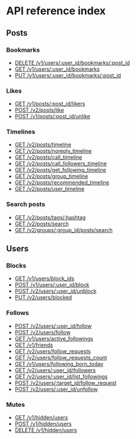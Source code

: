 <!-- 参考: https://developer.twitter.com/en/docs/api-reference-index -->

# API reference index

## Posts

### Bookmarks

- <a href="">DELETE /v1/users/:user_id/bookmarks/:post_id</a>
- <a href="">GET /v1/users/:user_id/bookmarks</a>
- <a href="">PUT /v1/users/:user_id/bookmarks/:post_id</a>

### Likes

- <a href="">GET /v1/posts/:post_id/likers</a>
- <a href="">POST /v2/posts/like</a>
- <a href="">POST /v1/posts/:post_id/unlike</a>

### Timelines

- <a href="">GET /v2/posts/timeline</a>
- <a href="">GET /v2/posts/noreply_timeline</a>
- <a href="">GET /v2/posts/call_timeline</a>
- <a href="">GET /v2/posts/call_followers_timeline</a>
- <a href="">GET /v2/posts/get_following_timeline</a>
- <a href="">GET /v2/posts/group_timeline</a>
- <a href="">GET /v2/posts/recommended_timeline</a>
- <a href="">GET /v2/posts/user_timeline</a>

### Search posts

- <a href="">GET /v2/posts/tags/:hashtag</a>
- <a href="">GET /v2/posts/search</a>
- <a href="">GET /v2/groups/:group_id/posts/search</a>

## Users

### Blocks

- <a href="">GET /v1/users/block_ids</a>
- <a href="">POST /v1/users/:user_id/block</a>
- <a href="">POST /v2/users/:user_id/unblock</a>
- <a href="">PUT /v2/users/blocked</a>

### Follows

- <a href="">POST /v2/users/:user_id/follow</a>
- <a href="">POST /v2/users/follow</a>
- <a href="">GET /v1/users/active_followings</a>
- <a href="">GET /v1/friends</a>
- <a href="">GET /v2/users/follow_requests</a>
- <a href="">GET /v2/users/follow_requests_count</a>
- <a href="">GET /v1/users/following_born_today</a>
- <a href="">GET /v2/users/:user_id/followers</a>
- <a href="">GET /v2/users/:user_id/list_followings</a>
- <a href="">POST /v2/users/:target_id/follow_request</a>
- <a href="">POST /v2/users/:user_id/unfollow</a>

### Mutes

- <a href="">GET /v1/hidden/users</a>
- <a href="">POST /v1/hidden/users</a>
- <a href="">DELETE /v1/hidden/users</a>
